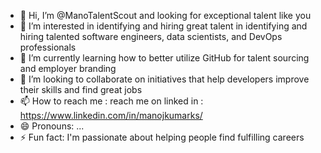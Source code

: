 - 👋 Hi, I’m @ManoTalentScout and looking for exceptional talent like you 
- 👀 I’m interested in identifying and hiring great talent in identifying and hiring talented software engineers, data scientists, and DevOps professionals
- 🌱 I’m currently learning how to better utilize GitHub for talent sourcing and employer branding
- 💞️ I’m looking to collaborate on initiatives that help developers improve their skills and find great jobs
- 📫 How to reach me : reach me on linked in : https://www.linkedin.com/in/manojkumarks/
- 😄 Pronouns: ...
- ⚡ Fun fact: I'm passionate about helping people find fulfilling careers

<!---
ManoTalentScout/ManoTalentScout is a ✨ special ✨ repository because its `README.md` (this file) appears on your GitHub profile.
You can click the Preview link to take a look at your changes.
--->
